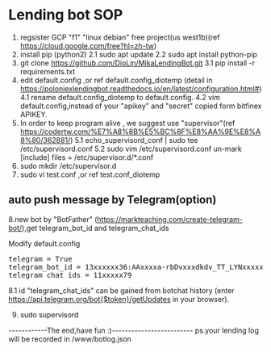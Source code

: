 # Lending bot SOP

1. regsister GCP "f1" "linux debian" free project(us west1b)(ref https://cloud.google.com/free?hl=zh-tw)
2. install pip (python2)
 2.1 sudo apt update
 2.2 sudo apt install python-pip
3. git clone https://github.com/DioLin/MikaLendingBot.git
 3.1 pip install -r requirements.txt
4. edit default.config ,or ref default.config_diotemp (detail in https://poloniexlendingbot.readthedocs.io/en/latest/configuration.html#)
 4.1 rename default.config_diotemp to default.config.
 4.2 vim default.config,instead of your "apikey" and "secret" copied form bitfinex APIKEY.
5. In order to keep program alive , we suggest use "supervisor"(ref https://codertw.com/%E7%A8%8B%E5%BC%8F%E8%AA%9E%E8%A8%80/362881/)
 5.1 echo_supervisord_conf | sudo tee /etc/supervisord.conf
 5.2 sudo vim /etc/supervisord.conf 
              un-mark [include]
              files = /etc/supervisor.d/*.conf
6. sudo mkdir /etc/supervisor.d
7. sudo vi test.conf ,or ref test.conf_diotemp

## auto push message by Telegram(option)

8.new bot by "BotFather" (https://markteaching.com/create-telegram-bot/),get telegram_bot_id and telegram_chat_ids

Modify default.config
<pre>
telegram = True
telegram_bot_id = 13xxxxxx36:AAxxxxa-rbDvxxxdkdv_TT_LYNxxxxxxfE
telegram_chat_ids = 11xxxxx79
</pre>


 8.1 id "telegram_chat_ids" can be gained from botchat history (enter https://api.telegram.org/bot{$token}/getUpdates in your browser).

9. sudo supervisord

------------The end,have fun :)-------------------------
ps.your lending log will be recorded in /www/botlog.json
